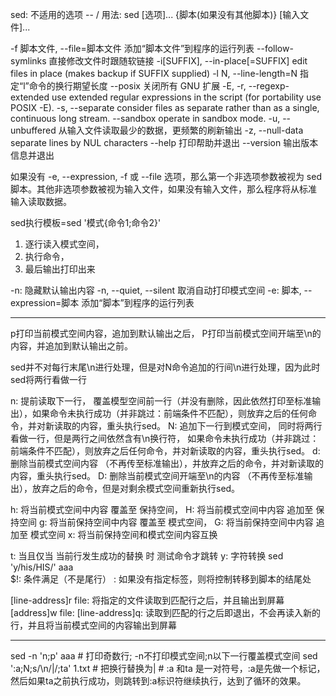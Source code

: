 sed: 不适用的选项 -- /
用法: sed [选项]... {脚本(如果没有其他脚本)} [输入文件]...

  -f 脚本文件, --file=脚本文件
                 添加“脚本文件”到程序的运行列表
  --follow-symlinks
                 直接修改文件时跟随软链接
  -i[SUFFIX], --in-place[=SUFFIX]
                 edit files in place (makes backup if SUFFIX supplied)
  -l N, --line-length=N
                 指定“l”命令的换行期望长度
  --posix
                 关闭所有 GNU 扩展
  -E, -r, --regexp-extended
                 use extended regular expressions in the script
                 (for portability use POSIX -E).
  -s, --separate
                 consider files as separate rather than as a single,
                 continuous long stream.
      --sandbox
                 operate in sandbox mode.
  -u, --unbuffered
                 从输入文件读取最少的数据，更频繁的刷新输出
  -z, --null-data
                 separate lines by NUL characters
      --help     打印帮助并退出
      --version  输出版本信息并退出

如果没有 -e, --expression, -f 或 --file 选项，那么第一个非选项参数被视为
sed脚本。其他非选项参数被视为输入文件，如果没有输入文件，那么程序将从标准
输入读取数据。

sed执行模板=sed '模式{命令1;命令2}'	

1. 逐行读入模式空间，
2. 执行命令，
3. 最后输出打印出来

-n:	隐藏默认输出内容	  -n, --quiet, --silent                 取消自动打印模式空间
-e:	脚本, --expression=脚本                 添加“脚本”到程序的运行列表




---

p打印当前模式空间内容，追加到默认输出之后，
P打印当前模式空间开端至\n的内容，并追加到默认输出之前。

sed并不对每行末尾\n进行处理，但是对N命令追加的行间\n进行处理，因为此时sed将两行看做一行

n:	提前读取下一行，
	覆盖模型空间前一行（并没有删除，因此依然打印至标准输出），如果命令未执行成功（并非跳过：前端条件不匹配），则放弃之后的任何命令，并对新读取的内容，重头执行sed。
N:	追加下一行到模式空间，
	同时将两行看做一行，但是两行之间依然含有\n换行符，
	如果命令未执行成功（并非跳过：前端条件不匹配），则放弃之后任何命令，并对新读取的内容，重头执行sed。
d:	删除当前模式空间内容		（不再传至标准输出），并放弃之后的命令，并对新读取的内容，重头执行sed。
D:	删除当前模式空间开端至\n的内容	（不再传至标准输出），放弃之后的命令，但是对剩余模式空间重新执行sed。

h:	将当前模式空间中内容	覆盖至	保持空间，
H:	将当前模式空间中内容	追加至	保持空间
g:	将当前保持空间中内容	覆盖至	模式空间，
G:	将当前保持空间中内容	追加至	模式空间
x:	将当前保持空间和模式空间内容互换

t:	当且仅当 当前行发生成功的替换 时 测试命令才跳转
y:	字符转换	sed 'y/his/HIS/' aaa  
$!:	条件满足（不是尾行）
:	如果没有指定标签，则将控制转移到脚本的结尾处

[line-address]r file:	将指定的文件读取到匹配行之后，并且输出到屏幕
[address]w 	file:
[line-address]q:	读取到匹配的行之后即退出，不会再读入新的行，并且将当前模式空间的内容输出到屏幕


---
sed -n 'n;p' aaa 		# 打印奇数行; -n不打印模式空间;n以下一行覆盖模式空间
sed ':a;N;s/\n/|/;ta' 1.txt	# 把换行替换为|
				# :a 和ta 是一对符号，:a是先做一个标记，然后如果ta之前执行成功，则跳转到:a标识符继续执行，达到了循环的效果。

